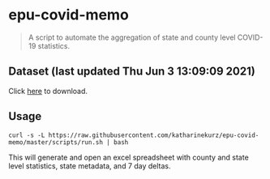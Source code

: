 # epu-covid-memo

> A script to automate the aggregation of state and county level COVID-19 statistics.

<!-- tmpl start -->

## Dataset (last updated Thu Jun  3 13:09:09 2021)

Click [here](https://covid-artifacts.s3.amazonaws.com/records/2021-6-3-1398-covid_artifact.xls) to download.

<!-- tmpl end -->

## Usage

```
curl -s -L https://raw.githubusercontent.com/katharinekurz/epu-covid-memo/master/scripts/run.sh | bash
```

This will generate and open an excel spreadsheet with county and state level statistics, state metadata, and 7 day deltas.